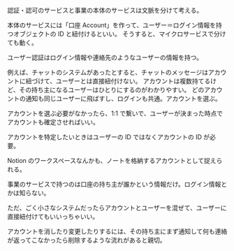 認証・認可のサービスと事業の本体のサービスは文脈を分けて考える。

本体のサービスには「口座 Account」を作って、ユーザー＝ログイン情報を持つオブジェクトの ID と紐付けるといい。
そうすると、マイクロサービスで分けても動く。

ユーザー認証はログイン情報や連絡先のようなユーザーの情報を持つ。

例えば、チャットのシステムがあったとすると、チャットのメッセージはアカウントに紐づけて、ユーザーとは直接紐付けない。
アカウントは複数持てるけど、その持ち主になるユーザーはひとりにするのがわかりやすい。
どのアカウントの通知も同じユーザーに飛ばすし、ログインも共通。アカウントを選ぶ。

アカウントを選ぶ必要がなかったら、1:1 で繋いで、ユーザーが決まった時点でアカウントも確定させればいい。

アカウントを特定したいときはユーザーの ID ではなくアカウントの ID が必要。

Notion のワークスペースなんかも、ノートを格納するアカウントとして捉えられる。

事業のサービスで持つのは口座の持ち主が誰かという情報だけ。ログイン情報とかは知らない。

ただ、ごく小さなシステムだったらアカウントとユーザーを混ぜて、ユーザーに直接紐付けてもいいっちゃいい。

アカウントを消したり変更したりするには、その持ち主にまず通知して何も連絡が返ってこなかったら削除するような流れがあると親切。
